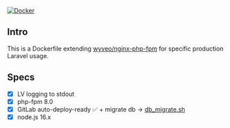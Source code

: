 [![Docker](https://github.com/hiddehs/nginx-php-lv/actions/workflows/docker-publish.yml/badge.svg)](https://github.com/hiddehs/nginx-php-lv/actions/workflows/docker-publish.yml)
## Intro
This is a Dockerfile extending [wyveo/nginx-php-fpm](https://github.com/wyveo/nginx-php-fpm) for specific production Laravel usage.

## Specs
- [x] LV logging to stdout
- [x] php-fpm 8.0
- [x] GitLab auto-deploy-ready ✅ + migrate db -> [db_migrate.sh](db_migrate.sh)
- [x] node.js 16.x